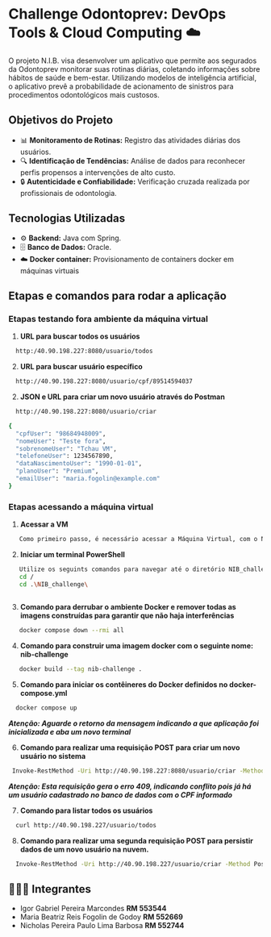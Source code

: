
<h1 align="left"> Challenge Odontoprev: DevOps Tools & Cloud Computing ☁️</h1>
<p align="left">O projeto N.I.B. visa desenvolver um aplicativo que permite aos segurados da Odontoprev monitorar suas rotinas diárias, coletando informações sobre hábitos de saúde e bem-estar. Utilizando modelos de inteligência artificial, o aplicativo prevê a probabilidade de acionamento de sinistros para procedimentos odontológicos mais custosos.</p>

<h2 align="left">Objetivos do Projeto</h2>
<ul>
  <li>📊 <strong>Monitoramento de Rotinas:</strong> Registro das atividades diárias dos usuários. </li>
  <li>🔍 <strong>Identificação de Tendências:</strong> Análise de dados para reconhecer perfis propensos a intervenções de alto custo. </li>
  <li>🔒 <strong>Autenticidade e Confiabilidade:</strong> Verificação cruzada realizada por profissionais de odontologia. </li>
</ul>

<h2 align="left">Tecnologias Utilizadas</h2>
<ul>
  <li>⚙️ <strong>Backend:</strong> Java com Spring. </li>
  <li>🗄️ <strong>Banco de Dados:</strong> Oracle. </li>
  <li>☁️ <strong>Docker container:</strong> Provisionamento de containers docker em máquinas virtuais</li>
  
</ul>


<h2 align="left">Etapas e comandos para rodar a aplicação

### Etapas testando fora ambiente da máquina virtual

1. **URL para buscar todos os usuários**

```bash
  http:/40.90.198.227:8080/usuario/todos
```

2. **URL para buscar usuário específico**

```bash
  http://40.90.198.227:8080/usuario/cpf/89514594037
```

2. **JSON e URL para criar um novo usuário através do Postman**

```bash
  http://40.90.198.227:8080/usuario/criar

{
  "cpfUser": "98684948009",
  "nomeUser": "Teste fora",
  "sobrenomeUser": "Tchau VM",
  "telefoneUser": 1234567890,
  "dataNascimentoUser": "1990-01-01",
  "planoUser": "Premium",
  "emailUser": "maria.fogolin@example.com"
}

```

### Etapas acessando a máquina virtual


1. **Acessar a VM**
```bash
   Como primeiro passo, é necessário acessar a Máquina Virtual, com o Native RDP
```

2. **Iniciar um terminal PowerShell**
```bash
   Utilize os seguints comandos para navegar até o diretório NIB_challenge para poder seguir os próximos passos
   cd /
   cd .\NIB_challenge\
  
```

3. **Comando para derrubar o ambiente Docker e remover todas as imagens construídas para garantir que não haja interferências**

```bash
   docker compose down --rmi all
```


4. **Comando para construir uma imagem docker com o seguinte nome: nib-challenge**

```bash
   docker build --tag nib-challenge .
```


5. **Comando para iniciar os contêineres do Docker definidos no docker-compose.yml**

```bash
  docker compose up
```
***Atenção: Aguarde o retorno da mensagem indicando a que aplicação foi inicializada e aba um novo terminal***

6. **Comando para realizar uma requisição POST para criar um novo usuário no sistema**

```bash
 Invoke-RestMethod -Uri http://40.90.198.227:8080/usuario/criar -Method Post -Headers @{"Content-Type"="application/json"} -Body '{"cpfUser": "89514594037", "nomeUser": "Persistencia dados", "sobrenomeUser": "Nuvem", "telefoneUser": 1234567890, "dataNascimentoUser": "2024-11-04", "planoUser": "Premium", "emailUser": "maria.fogolin@example.com"}'
```
***Atenção: Esta requisição gera o erro 409, indicando conflito pois já há um usuário cadastrado no banco de dados com o CPF informado***

7. **Comando para listar todos os usuários**

```bash
  curl http://40.90.198.227/usuario/todos
```

8. **Comando para realizar uma segunda requisição POST para persistir dados de um novo usuário na nuvem.**

```bash
  Invoke-RestMethod -Uri http://40.90.198.227/usuario/criar -Method Post -Headers @{"Content-Type"="application/json"} -Body '{"cpfUser": "18724858048", "nomeUser": "Persistencia dados", "sobrenomeUser": "Nuvem", "telefoneUser": 1234567890, "dataNascimentoUser": "2024-11-04", "planoUser": "Premium", "emailUser": "maria.fogolin@example.com"}'
```

<h2 align="left"> 🧑‍🤝‍🧑 Integrantes</h2>
<ul>
  <li> Igor Gabriel Pereira Marcondes <strong>RM 553544 </strong></li>
  <li> Maria Beatriz Reis Fogolin de Godoy <strong>RM 552669 </strong></li>
  <li> Nicholas Pereira Paulo Lima Barbosa <strong>RM 552744 </strong></li>
</ul>
